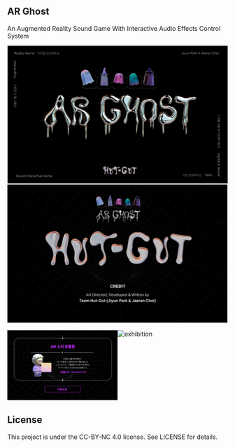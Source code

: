 ## AR Ghost

An Augmented Reality Sound Game With Interactive Audio Effects Control System

![](Assets/Resources/Images/0_title.png)
![](Assets/Resources/Images/8.Credit.png)

<div class="row" style="display: flex;">
  <div class="column" style="width: 50%;">
    <img src="Assets/Resources/Images/intro_full.png" alt="intro" style="width: 100%;">
  </div>
  <div class="column" style="width: 50%;">
    <img src="Assets/Resources/Images/exhibition.png" alt="exhibition" style="width: 100%;">
  </div>
</div>




## License

This project is under the CC-BY-NC 4.0 license. See LICENSE for details.

